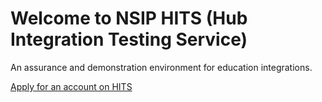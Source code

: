 # Welcome to NSIP HITS (Hub Integration Testing Service)

An assurance and demonstration environment for education integrations.

[Apply for an account on HITS](mailto:info@nsip.edu.au)

